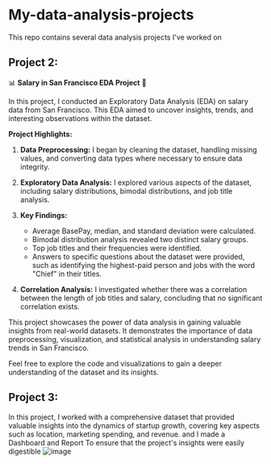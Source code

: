 # My-data-analysis-projects
This repo contains several data analysis projects I've worked on

## Project 2:
📊 **Salary in San Francisco EDA Project** 🌉

In this project, I conducted an Exploratory Data Analysis (EDA) on salary data from San Francisco. This EDA aimed to uncover insights, trends, and interesting observations within the dataset.

**Project Highlights:**

1. **Data Preprocessing:** I began by cleaning the dataset, handling missing values, and converting data types where necessary to ensure data integrity.

2. **Exploratory Data Analysis:** I explored various aspects of the dataset, including salary distributions, bimodal distributions, and job title analysis.

3. **Key Findings:**
   - Average BasePay, median, and standard deviation were calculated.
   - Bimodal distribution analysis revealed two distinct salary groups.
   - Top job titles and their frequencies were identified.
   - Answers to specific questions about the dataset were provided, such as identifying the highest-paid person and jobs with the word "Chief" in their titles.

4. **Correlation Analysis:** I investigated whether there was a correlation between the length of job titles and salary, concluding that no significant correlation exists.

This project showcases the power of data analysis in gaining valuable insights from real-world datasets. It demonstrates the importance of data preprocessing, visualization, and statistical analysis in understanding salary trends in San Francisco.

Feel free to explore the code and visualizations to gain a deeper understanding of the dataset and its insights.

## Project 3:
In this project, I worked with a comprehensive dataset that provided valuable insights into the dynamics of startup growth, covering key aspects such as location, marketing spending, and revenue. and I made a Dashboard and Report To ensure that the project's insights were easily digestible
![image](https://github.com/Veto2922/My-data-analysis-projects/assets/114834171/04cc1bbb-cd82-4be6-b6a3-b2a7bf50cefd)
